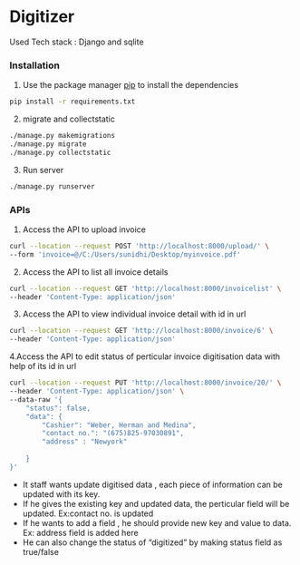 # Digitizer

Used Tech stack : Django and sqlite

### Installation
1. Use the package manager [pip](https://pip.pypa.io/en/stable/) to install the dependencies
```bash
pip install -r requirements.txt
```

2. migrate and collectstatic
```bash
./manage.py makemigrations
./manage.py migrate
./manage.py collectstatic
```

3. Run server
```bash
./manage.py runserver
```

### APIs
1. Access the API to upload invoice
```bash
curl --location --request POST 'http://localhost:8000/upload/' \
--form 'invoice=@/C:/Users/sunidhi/Desktop/myinvoice.pdf'
```
2. Access the API to list all invoice details 
```bash
curl --location --request GET 'http://localhost:8000/invoicelist' \
--header 'Content-Type: application/json'
```
3. Access the API to view individual invoice detail with id in url
```bash
curl --location --request GET 'http://localhost:8000/invoice/6' \
--header 'Content-Type: application/json'
```
4.Access the API to edit status of perticular invoice digitisation data with help of its id in url
```bash
curl --location --request PUT 'http://localhost:8000/invoice/20/' \
--header 'Content-Type: application/json' \
--data-raw '{
    "status": false,
    "data": {
        "Cashier": "Weber, Herman and Medina",
        "contact no.": "(675)825-97030891",
        "address" : "Newyork"
    
    }
}'
```

* It staff wants update digitised data , each piece of information can be updated with its key.
* If he gives the existing key and updated data, the perticular field will be updated. Ex:contact no. is updated
* If he wants to add a field , he should provide new key and value to data. Ex: address field is added here
* He can also change the status of “digitized” by making status field as true/false

